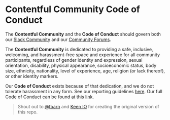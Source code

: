 # Contentful Community Code of Conduct

The **Contentful Community** and the **Code of Conduct** should govern both our [Slack Community](https://contentful.com/slack) and our [Community Forums](https://contentfulcommunity.com).

The **Contentful Community** is dedicated to providing a safe, inclusive, welcoming, and harassment-free space and experience for all community participants, regardless of gender identity and expression, sexual orientation, disability, physical appearance, socioeconomic status, body size, ethnicity, nationality, level of experience, age, religion (or lack thereof), or other identity markers.

Our **Code of Conduct** exists because of that dedication, and we do not tolerate harassment in any form. See our reporting guidelines [here](./incident-reporting.md). Our full Code of Conduct can be found at this [link](./long-form-code-of-conduct.md).


> Shout out to [@tbarn](https://github.com/tbarn) and [Keen IO](https://github.com/keen/community-code-of-conduct) for creating the original version of this repo.
